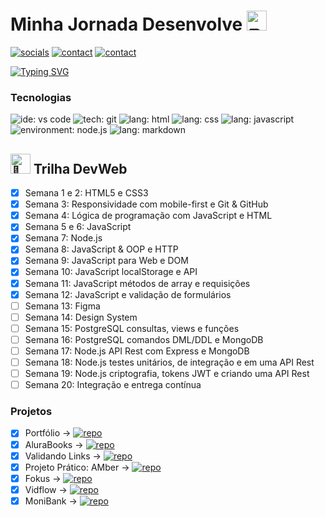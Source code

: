 # Minha Jornada Desenvolve <picture><source srcset="https://fonts.gstatic.com/s/e/notoemoji/latest/270f_fe0f/512.webp" type="image/webp"><img src="https://fonts.gstatic.com/s/e/notoemoji/latest/270f_fe0f/512.gif" alt="✏" width="32" height="32"></picture>

[![socials](https://img.shields.io/badge/linkedin-oliverbenites-steelblue?style=plastic&logo=linkedin&logoColor=0077B5&labelColor=white "socials")](https://www.linkedin.com/in/oliwerb/) 
[![contact](https://img.shields.io/badge/protonmail-darkslateblue?style=plastic&logo=protonmail&logoColor=darkslateblue&labelColor=white "socials")](mailto:olwrrb@protonmail.com") 
[![contact](https://img.shields.io/badge/gmail-firebrick?style=plastic&logo=gmail&logoColor=B22222&labelColor=white "socials")](mailto:benites.olivr@gmail.com.com")

[![Typing SVG](https://readme-typing-svg.demolab.com?font=Fira+Code&size=15&pause=1000&color=lightblue&vCenter=true&width=430&lines=%23Desenvolve24;Aluno+Do+Programa+Desenvolve+2024;Parceria+Grupo+Boticário+%2B+Alura)](https://git.io/typing-svg)

### Tecnologias
![ide: vs code](https://img.shields.io/badge/IDE-visual_studio_code-lightblue?style=plastic&logo=visualstudiocode&logoColor=0078D4&labelColor=white&color=0078D4)
![tech: git](https://img.shields.io/badge/git-orangered?style=plastic&logo=git&logoColor=FF4500&labelColor=white)
![lang: html](https://img.shields.io/badge/lang.-html-darkorange?style=plastic&logo=html5&logoColor=FF8C00&labelColor=white)
![lang: css](https://img.shields.io/badge/lang.-css-royalblue?style=plastic&logo=css3&logoColor=4169E1&labelColor=white)
![lang: javascript](https://img.shields.io/badge/lang.-javascript-gold?style=plastic&logo=javascript&logoColor=FFD700&labelColor=191919)
![environment: node.js](https://img.shields.io/badge/environment-node.js-seagreen?style=plastic&logo=node.js&logoColor=3CB371&label=environment&labelColor=212121&color=3CB371)
![lang: markdown](https://img.shields.io/badge/lang.-markdown-black?style=plastic&logo=markdown&logoColor=191919&labelColor=white)

## <picture><source srcset="https://fonts.gstatic.com/s/e/notoemoji/latest/1f331/512.webp" type="image/webp"><img src="https://fonts.gstatic.com/s/e/notoemoji/latest/1f331/512.gif" alt="🌱" width="32" height="32"></picture> Trilha DevWeb

- [x] Semana 1 e 2: HTML5 e CSS3
- [x] Semana 3: Responsividade com mobile-first e Git & GitHub
- [x] Semana 4: Lógica de programação com JavaScript e HTML
- [x] Semana 5 e 6: JavaScript
- [x] Semana 7: Node.js
- [x] Semana 8: JavaScript & OOP e HTTP
- [x] Semana 9: JavaScript para Web e DOM
- [x] Semana 10: JavaScript localStorage e API
- [x] Semana 11: JavaScript métodos de array e requisições
- [x] Semana 12: JavaScript e validação de formulários
- [ ] Semana 13: Figma
- [ ] Semana 14: Design System
- [ ] Semana 15: PostgreSQL consultas, views e funções
- [ ] Semana 16: PostgreSQL comandos DML/DDL e MongoDB 
- [ ] Semana 17: Node.js API Rest com Express e MongoDB
- [ ] Semana 18: Node.js testes unitários, de integração e em uma API Rest
- [ ] Semana 19: Node.js criptografia, tokens JWT e criando uma API Rest
- [ ] Semana 20: Integração e entrega contínua

### Projetos

- [x] Portfólio → [![repo](https://img.shields.io/badge/repo-teal?style=plastic&logo=github&logoColor=008080&labelColor=white)](https://github.com/olwr/desenvolve-24-portfolio)
- [x] AluraBooks → [![repo](https://img.shields.io/badge/repo-teal?style=plastic&logo=github&logoColor=008080&labelColor=white)](https://github.com/olwr/desenvolve-24-alurabooks)
- [x] Validando Links → [![repo](https://img.shields.io/badge/repo-teal?style=plastic&logo=github&logoColor=008080&labelColor=white)](https://github.com/olwr/desenvolve-24-node-lib)
- [x] Projeto Prático: AMber → [![repo](https://img.shields.io/badge/repo-teal?style=plastic&logo=github&logoColor=008080&labelColor=white)](https://github.com/olwr/desenvolve-24-fake-store)
- [x] Fokus → [![repo](https://img.shields.io/badge/repo-teal?style=plastic&logo=github&logoColor=008080&labelColor=white)](https://github.com/olwr/desenvolve-24-fokus)
- [x] Vidflow → [![repo](https://img.shields.io/badge/repo-teal?style=plastic&logo=github&logoColor=008080&labelColor=white)](https://github.com/olwr/desenvolve-24-vidflow)
- [x] MoniBank → [![repo](https://img.shields.io/badge/repo-teal?style=plastic&logo=github&logoColor=008080&labelColor=white)](https://github.com/olwr/desenvolve-24-monibank)
